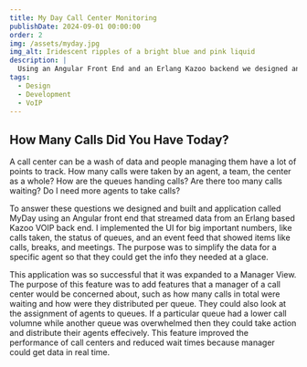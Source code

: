 ```yaml
---
title: My Day Call Center Monitoring
publishDate: 2024-09-01 00:00:00
order: 2
img: /assets/myday.jpg
img_alt: Iridescent ripples of a bright blue and pink liquid
description: |
  Using an Angular Front End and an Erlang Kazoo backend we designed and built an app for monitoring the events in a call center
tags:
  - Design
  - Development
  - VoIP
---
```


## How Many Calls Did You Have Today?

A call center can be a wash of data and people managing them have a lot of points to track. How many calls were taken by an agent, a team, the center as a whole? How are the queues handing calls? Are there too many calls waiting? Do I need more agents to take calls?

To answer these questions we designed and built and application called MyDay using an Angular front end that streamed data from an Erlang based Kazoo VOIP back end. I implemented the UI for big important numbers, like calls taken, the status of queues, and an event feed that showed items like calls, breaks, and meetings. The purpose was to simplify the data for a specific agent so that they could get the info they needed at a glace.

This application was so successful that it was expanded to a Manager View. The purpose of this feature was to add features that a manager of a call center would be concerned about, such as how many calls in total were waiting and how were they distributed per queue. They could also look at the assignment of agents to queues. If a particular queue had a lower call volumne while another queue was overwhelmed then they could take action and distribute their agents effecively. This feature improved the performance of call centers and reduced wait times because manager could get data in real time.